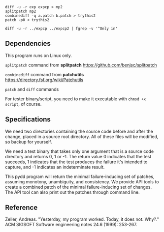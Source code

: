 ```
diff -u -r exp expcp > mp2
splitpatch mp2
combinediff -q a.patch b.patch > trythis2
patch -p0 < trythis2

diff -u -r ../expcp ../expcp2 | fgrep -v '^Only in'  
```


## Dependencies
This program runs on Linux only.

```splitpatch``` command from **splitpatch**
https://github.com/benjsc/splitpatch

```combinediff``` command from **patchutils**
https://directory.fsf.org/wiki/Patchutils

```patch``` and ```diff``` commands

For tester binary/script, you need to make it executable with ```chmod +x script```, of course.

## Specifications

We need two directories containing the source code before and after the change, placed in a source root directory.
All of these files will be modified, so backup for yourself.

We need a test binary that takes only one argument that is a source code directory and returns 0, 1 or -1. 
The return value 0 indicates that the test succeeds,
1 indicates that the test produces the failure it's intended to capture, 
and -1 indicates an indeterminate result.

This pydd program will return the minimal failure-inducing set of patches, assuming
monotony, unambiguity, and consistency. We provide API tools to create a combined patch of the
minimal failure-inducing set of changes. The API tool can also print out the patches through command line.


## Reference
Zeller, Andreas. "Yesterday, my program worked. Today, it does not. Why?." 
ACM SIGSOFT Software engineering notes 24.6 (1999): 253-267.